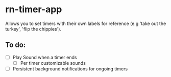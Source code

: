 # rn-timer-app

Allows you to set timers with their own labels for reference (e.g 'take out the turkey', 'flip the chippies').


## To do:

- [ ] Play Sound when a timer ends
  - [ ] Per timer customizable sounds
- [ ] Persistent background notifications for ongoing timers